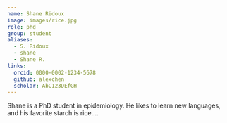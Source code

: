 ```yaml
---
name: Shane Ridoux
image: images/rice.jpg
role: phd
group: student
aliases:
  - S. Ridoux
  - shane
  - Shane R.
links:
  orcid: 0000-0002-1234-5678
  github: alexchen
  scholar: AbC123DEfGH
---
```


Shane is a PhD student in epidemiology. He likes to learn new languages, and his favorite starch is rice....

